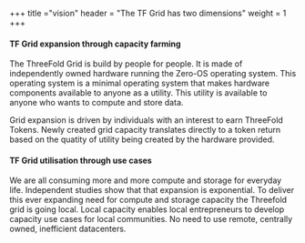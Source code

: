 +++
title ="vision"
header = "The TF Grid has two dimensions"
weight = 1
+++
#### TF Grid expansion through capacity farming
The ThreeFold Grid is build by people for people. It is made of independently owned hardware running the Zero-OS operating system. This operating system is a minimal operating system that makes hardware components available to anyone as a utility. This utility is available to anyone who wants to compute and store data.

Grid expansion is driven by individuals with an interest to earn ThreeFold Tokens. Newly created grid capacity translates directly to a token return based on the quatity of utility being created by the hardware provided.

#### TF Grid utilisation through use cases
We are all consuming more and more compute and storage for everyday life. Independent studies show that that expansion is exponential. To deliver this ever expanding need for compute and storage capacity the Threefold grid is going local. Local capacity enables local entrepreneurs to develop capacity use cases for local communities. No need to use remote, centrally owned, inefficient datacenters.
